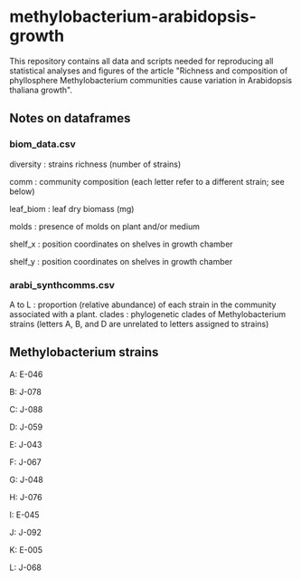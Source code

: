 # methylobacterium-arabidopsis-growth

This repository contains all data and scripts needed for reproducing all statistical analyses and figures of the article "Richness and composition of phyllosphere Methylobacterium communities cause variation in Arabidopsis thaliana growth".

## Notes on dataframes

### biom_data.csv

diversity : strains richness (number of strains) 

comm : community composition (each letter refer to a different strain; see below)

leaf_biom : leaf dry biomass (mg)

molds : presence of molds on plant and/or medium

shelf_x : position coordinates on shelves in growth chamber

shelf_y : position coordinates on shelves in growth chamber

### arabi_synthcomms.csv

A to L : proportion (relative abundance) of each strain in the community associated with a plant.
clades : phylogenetic clades of Methylobacterium strains (letters A, B, and D are unrelated to letters assigned to strains)

## Methylobacterium strains

A: E-046

B: J-078

C: J-088

D: J-059

E: J-043

F: J-067

G: J-048

H: J-076

I: E-045

J: J-092

K: E-005

L: J-068
